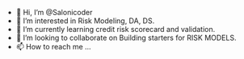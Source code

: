 - 👋 Hi, I’m @Salonicoder
- 👀 I’m interested in Risk Modeling, DA, DS.
- 🌱 I’m currently learning credit risk scorecard and validation.
- 💞️ I’m looking to collaborate on Building starters for RISK MODELS. 
- 📫 How to reach me ...

<!---
Salonicoder/Salonicoder is a ✨ special ✨ repository because its `README.md` (this file) appears on your GitHub profile.
You can click the Preview link to take a look at your changes.
--->
